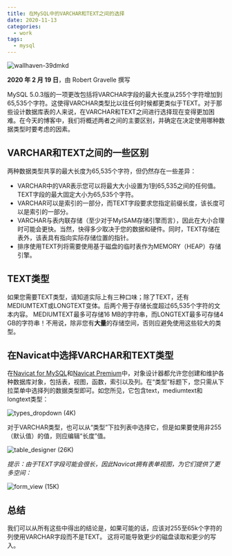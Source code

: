 ```yaml
---
title: 在MySQL中的VARCHAR和TEXT之间的选择
date: 2020-11-13
categories:
  - work
tags:
  - mysql
---
```


![wallhaven-39dmkd](https://cdn.jsdelivr.net/gh/qbmzc/images/1605246483_20201113134740014_1163538498.jpg)

<!-- more -->

**2020 年 2 月 19 日**，由 Robert Gravelle 撰写  

MySQL 5.0.3版的一项更改包括将VARCHAR字段的最大长度从255个字符增加到65,535个字符。这使得VARCHAR类型比以往任何时候都更类似于TEXT。对于那些设计数据库表的人来说，在VARCHAR和TEXT之间进行选择现在变得更加困难。在今天的博客中，我们将概述两者之间的主要区别，并确定在决定使用哪种数据类型时要考虑的因素。

## VARCHAR和TEXT之间的一些区别

两种数据类型共享的最大长度为65,535个字符，但仍然存在一些差异：

- VARCHAR中的VAR表示您可以将最大大小设置为1到65,535之间的任何值。 TEXT字段的最大固定大小为65,535个字符。
- VARCHAR可以是索引的一部分，而TEXT字段要求您指定前缀长度，该长度可以是索引的一部分。
- VARCHAR与表内联存储（至少对于MyISAM存储引擎而言），因此在大小合理时可能会更快。当然，快得多少取决于您的数据和硬件。同时，TEXT存储在表外，该表具有指向实际存储位置的指针。
- 排序使用TEXT列将需要使用基于磁盘的临时表作为MEMORY（HEAP）存储引擎。

## TEXT类型

如果您需要TEXT类型，请知道实际上有三种口味；除了TEXT，还有MEDIUMTEXT或LONGTEXT变体。后两个用于存储长度超过65,535个字符的文本内容。 MEDIUMTEXT最多可存储16 MB的字符串，而LONGTEXT最多可存储4 GB的字符串！不用说，除非您有**大量**的存储空间，否则应避免使用这些较大的类型。

## 在Navicat中选择VARCHAR和TEXT类型

在[Navicat for MySQL](https://navicat.com.cn/products/navicat-for-mysql)和[Navicat Premium](https://navicat.com.cn/products/navicat-premium)中，对象设计器都允许您创建和维护各种数据库对象，包括表，视图，函数，索引以及列。在“类型”标题下，您只需从下拉菜单中选择列的数据类型即可。如您所见，它包含text，mediumtext和longtext类型：

![types_dropdown (4K)](https://cdn.jsdelivr.net/gh/qbmzc/images/1605246124_20201113134147031_417455669.png)

对于VARCHAR类型，也可以从“类型”下拉列表中选择它，但是如果要使用非255（默认值）的值，则应编辑“长度”值。

![table_designer (26K)](https://cdn.jsdelivr.net/gh/qbmzc/images/1605246124_20201113134146829_731525990.png)

*提示：由于TEXT字段可能会很长，因此Navicat拥有表单视图，为它们提供了更多空间：*

![form_view (15K)](https://cdn.jsdelivr.net/gh/qbmzc/images/1605246123_20201113134146524_1328962794.png)

## 总结

我们可以从所有这些中得出的结论是，如果可能的话，应该对255至65k个字符的列使用VARCHAR字段而不是TEXT。 这将可能导致更少的磁盘读取和更少的写入。